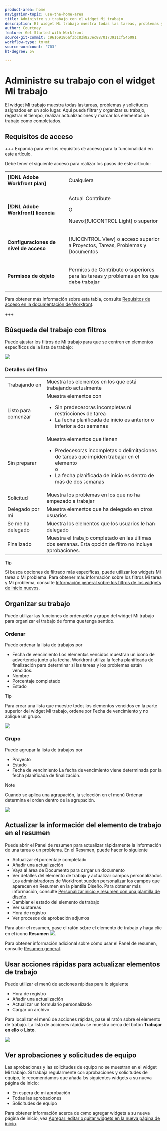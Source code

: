 ```yaml
---
product-area: home
navigation-topic: use-the-home-area
title: Administre su trabajo con el widget Mi trabajo
description: El widget Mi trabajo muestra todas las tareas, problemas y solicitudes asignados en un solo lugar. Aquí puede filtrar y organizar su trabajo, registrar el tiempo, realizar actualizaciones y marcar los elementos de trabajo como completados.
author: Courtney
feature: Get Started with Workfront
source-git-commit: c96169186af3bc83b823ec8870173911cf546091
workflow-type: tm+mt
source-wordcount: '703'
ht-degree: 5%

---
```



# Administre su trabajo con el widget Mi trabajo

El widget Mi trabajo muestra todas las tareas, problemas y solicitudes asignados en un solo lugar. Aquí puede filtrar y organizar su trabajo, registrar el tiempo, realizar actualizaciones y marcar los elementos de trabajo como completados.

## Requisitos de acceso

+++ Expanda para ver los requisitos de acceso para la funcionalidad en este artículo.

Debe tener el siguiente acceso para realizar los pasos de este artículo:

<table style="table-layout:auto"> 
 <col> 
 </col> 
 <col> 
 </col> 
 <tbody> 
  <tr> 
   <td role="rowheader"><strong>[!DNL Adobe Workfront plan]</strong></td> 
   <td> <p>Cualquiera</p> </td> 
  </tr> 
  <tr> 
   <td role="rowheader"><strong>[!DNL Adobe Workfront] licencia</strong></td> 
   <td> <p>Actual: Contribute</p>
   <p>O</p> 
   <p>Nuevo:[!UICONTROL Light] o superior<p> 
  </td> 
  </tr> </ul>
  <tr> 
   <td role="rowheader"><strong>Configuraciones de nivel de acceso</strong></td> 
   <td> <p>[!UICONTROL View] o acceso superior a Proyectos, Tareas, Problemas y Documentos</p> </td> 
  </tr>  
  <tr> 
   <td role="rowheader"><strong>Permisos de objeto</strong></td> 
   <td> <p>Permisos de Contribute o superiores para las tareas y problemas en los que debe trabajar</p>  </td> 
  </tr> 
 </tbody> 
</table>

Para obtener más información sobre esta tabla, consulte [Requisitos de acceso en la documentación de Workfront](/help/quicksilver/administration-and-setup/add-users/access-levels-and-object-permissions/access-level-requirements-in-documentation.md).

+++

## Búsqueda del trabajo con filtros

Puede ajustar los filtros de Mi trabajo para que se centren en elementos específicos de la lista de trabajo:

![](assets/filter-my-work-widget.png)

### Detalles del filtro

<table>
  <tbody>
    <tr>
      <td>Trabajando en</td>
      <td>Muestra los elementos en los que está trabajando actualmente</td>
    </tr>
    <tr>
      <td>Listo para comenzar</td>
      <td>Muestra elementos con 
      <ul>
      <li>Sin predecesoras incompletas ni restricciones de tarea</li>
      <li>La fecha planificada de inicio es anterior o inferior a dos semanas</li>
      </ul>
      </td>
    </tr>
    <tr>
      <td>Sin preparar</td>
      <td>Muestra elementos que tienen
       <ul>
      <li>Predecesoras incompletas o delimitaciones de tareas que impiden trabajar en el elemento</li>
      o
      <li>La fecha planificada de inicio es dentro de más de dos semanas</li>
      </ul>
       </td>
    </tr>
    <tr>
      <td>Solicitud</td>
      <td>Muestra los problemas en los que no ha empezado a trabajar</td>
    </tr>
    <tr>
      <td>Delegado por mí</td>
      <td>Muestra elementos que ha delegado en otros usuarios</td>
    </tr>
    <tr>
      <td>Se me ha delegado</td>
      <td>Muestra los elementos que los usuarios le han delegado</td>
    </tr>
    <tr>
      <td>Finalizado</td>
      <td>Muestra el trabajo completado en las últimas dos semanas. Esta opción de filtro no incluye aprobaciones.</td>
    </tr>
  </tbody>
</table>

>[!TIP]
>
>Si busca opciones de filtrado más específicas, puede utilizar los widgets Mi tarea o Mi problema. Para obtener más información sobre los filtros Mi tarea y Mi problema, consulte [Información general sobre los filtros de los widgets de inicio nuevos](/help/quicksilver/workfront-basics/using-home/new-home/widget-filter-overview-new-home.md).

## Organizar su trabajo

Puede utilizar las funciones de ordenación y grupo del widget Mi trabajo para organizar el trabajo de forma que tenga sentido.

### Ordenar

Puede ordenar la lista de trabajos por

* Fecha de vencimiento
Los elementos vencidos muestran un icono de advertencia junto a la fecha. Workfront utiliza la fecha planificada de finalización para determinar si las tareas y los problemas están vencidos.
* Nombre
* Porcentaje completado
* Estado

>[!TIP]
>
>Para crear una lista que muestre todos los elementos vencidos en la parte superior del widget Mi trabajo, ordene por Fecha de vencimiento y no aplique un grupo.


![](assets/sort-my-work-widget.png)

### Grupo

Puede agrupar la lista de trabajos por

* Proyecto
* Estado
* Fecha de vencimiento
La fecha de vencimiento viene determinada por la fecha planificada de finalización.

>[!NOTE]
>
>Cuando se aplica una agrupación, la selección en el menú Ordenar determina el orden dentro de la agrupación.


![](assets/group-my-work-widget.png)

## Actualizar la información del elemento de trabajo en el resumen

Puede abrir el Panel de resumen para actualizar rápidamente la información de una tarea o un problema. En el Resumen, puede hacer lo siguiente

* Actualizar el porcentaje completado
* Añadir una actualización
* Vaya al área de Documento para cargar un documento
* Ver detalles del elemento de trabajo y actualizar campos personalizados
Los administradores de Workfront pueden personalizar los campos que aparecen en Resumen en la plantilla Diseño. Para obtener más información, consulte [Personalizar inicio y resumen con una plantilla de diseño](/help/quicksilver/administration-and-setup/customize-workfront/use-layout-templates/customize-home-summary-layout-template.md).
* Cambiar el estado del elemento de trabajo
* Ver subtareas
* Hora de registro
* Ver procesos de aprobación adjuntos

Para abrir el resumen, pase el ratón sobre el elemento de trabajo y haga clic en el icono **Resumen** ![](assets/open-summary-new-home.png).

Para obtener información adicional sobre cómo usar el Panel de resumen, consulte [Resumen general](/help/quicksilver/workfront-basics/the-new-workfront-experience/summary-overview.md).

## Usar acciones rápidas para actualizar elementos de trabajo

Puede utilizar el menú de acciones rápidas para lo siguiente

* Hora de registro
* Añadir una actualización
* Actualizar un formulario personalizado
* Cargar un archivo

Para localizar el menú de acciones rápidas, pase el ratón sobre el elemento de trabajo. La lista de acciones rápidas se muestra cerca del botón **Trabajar en ello** o **Listo**.

![](assets/quick-actions-new-home.png)


## Ver aprobaciones y solicitudes de equipo

Las aprobaciones y las solicitudes de equipo no se muestran en el widget Mi trabajo. Si trabaja regularmente con aprobaciones y solicitudes de equipo, le recomendamos que añada los siguientes widgets a su nueva página de inicio:

* En espera de mi aprobación
* Todas las aprobaciones
* Solicitudes de equipo

Para obtener información acerca de cómo agregar widgets a su nueva página de inicio, vea [Agregar, editar o quitar widgets en la nueva página de inicio](/help/quicksilver/workfront-basics/using-home/new-home/add-edit-remove-widgets-in-new-home.md).





